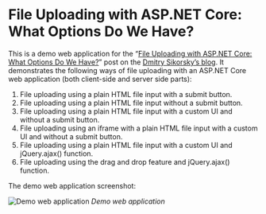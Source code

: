 ﻿# File Uploading with ASP.NET Core: What Options Do We Have?
This is a demo web application for the
“[File Uploading with ASP.NET Core: What Options Do We Have?](http://sikorsky.pro/en/blog/file-uploading-with-aspnet-core-what-options-do-we-have)”
post on the [Dmitry Sikorsky’s blog](http://sikorsky.pro/en/blog). It demonstrates the following ways of file uploading with an ASP.NET Core
web application (both client-side and server side parts):

1. File uploading using a plain HTML file input with a submit button.
2. File uploading using a plain HTML file input without a submit button.
3. File uploading using a plain HTML file input with a custom UI and without a submit button.
4. File uploading using an iframe with a plain HTML file input with a custom UI and without a submit button.
5. File uploading using a plain HTML file input with a custom UI and jQuery.ajax() function.
6. File uploading using the drag and drop feature and jQuery.ajax() function.

The demo web application screenshot:

![Demo web application](http://sikorsky.pro/images/blog/2/github/1.png)
*Demo web application*